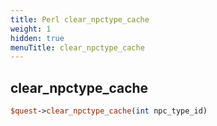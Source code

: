 ```yaml
---
title: Perl clear_npctype_cache
weight: 1
hidden: true
menuTitle: clear_npctype_cache
---
```

## clear_npctype_cache
```perl
$quest->clear_npctype_cache(int npc_type_id)
```